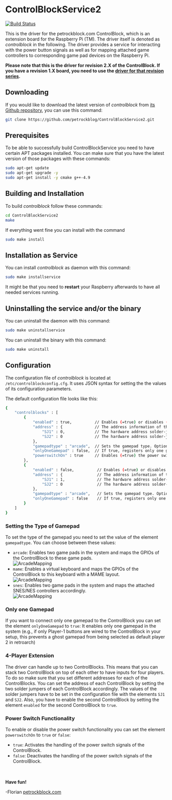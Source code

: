 ControlBlockService2
====================

[![Build Status](https://travis-ci.org/petrockblog/ControlBlockService2.svg?branch=master)](https://travis-ci.org/petrockblog/ControlBlockService2)

This is the driver for the petrockblock.com ControlBlock, which is an extension board for the Raspberry Pi (TM). The driver itself is denoted as _controlblock_ in the following. The driver provides a service for interacting with the power button signals as well as for mapping attached game controllers to corresponding game pad devices on the Raspberry Pi.

**Please note that this is the driver for revision 2.X of the ControlBlock. If you have a revision 1.X board, you need to use the [driver for that revision series](https://github.com/petrockblog/ControlBlockService).**

## Downloading

If you would like to download the latest version of _controlblock_ from [its Github repository](https://github.com/petrockblog/ControlBlockService2), you can use this command:
```bash
git clone https://github.com/petrockblog/ControlBlockService2.git
```

## Prerequisites

To be able to successfully build ControlBlockService you need to have certain APT packages installed. You can make sure that you have the latest version of those packages with these commands:

```bash
sudo apt-get update
sudo apt-get upgrade -y
sudo apt-get install -y cmake g++-4.9
```

## Building and Installation

To build _controlblock_ follow these commands:
```bash
cd ControlBlockService2
make
```

If everything went fine you can install with the command
```bash
sudo make install
```

## Installation as Service

You can install _controlblock_ as daemon with this command:
```bash
sudo make installservice
```
It might be that you need to **restart** your Raspberry afterwards to have all needed services running.

## Uninstalling the service and/or the binary

You can uninstall the daemon with this command:
```bash
sudo make uninstallservice
```

You can uninstall the binary with this command:
```bash
sudo make uninstall
```

## Configuration

The configuration file of _controlblock_ is located at ```/etc/controlblockconfig.cfg```. It uses JSON syntax for setting the the values of its configuration parameters.

The default configuration file looks like this:

```bash
{
    "controlblocks" : [
        {
            "enabled" : true,          // Enables (=true) or disables (=false) the ControlBlock 
            "address" : {              // The address information of the first ControlBlock
                "SJ1" : 0,             // The hardware address solder-jumper SJ1. Options: 0, 1 
                "SJ2" : 0              // The hardware address solder-jumper SJ2, Options: 0, 1
            },
            "gamepadtype" : "arcade",  // Sets the gamepad type. Options: "arcade", "mame", "snes", "none"
            "onlyOneGamepad" : false,  // If true, registers only one gamepad instead of two
            "powerswitchOn" : true     // Enables (=true) the power switch functionality. Options: true, false
        },
        {
            "enabled" : false,          // Enables (=true) or disables (=false) the second ControlBlock 
            "address" : {               // The address information of the second ControlBlock
                "SJ1" : 1,              // The hardware address solder-jumper SJ1. Options: 0, 1 
                "SJ2" : 0               // The hardware address solder-jumper SJ2, Options: 0, 1
            },
            "gamepadtype" : "arcade",   // Sets the gamepad type. Options: "arcade", "mame", "snes", "none"
            "onlyOneGamepad" : false    // If true, registers only one gamepad instead of two
        }
    ]
}
```


### Setting the Type of Gamepad

To set the type of the gamepad you need to set the value of the element `gamepadtype`. You can choose between these values:

 - ```arcade```: Enables two game pads in the system and maps the GPIOs of the ControlBlock to these game pads.<br>
 ![ArcadeMapping](https://github.com/petrockblog/ControlBlockService2/raw/master/supplementary/ControlBlockLayoutArcade.png)
 - ```mame```: Enables a virtual keyboard and maps the GPIOs of the ControlBlock to this keyboard with a MAME layout.<br>
 ![ArcadeMapping](https://github.com/petrockblog/ControlBlockService2/raw/master/supplementary/ControlBlockLayoutMAME.png)
 - ```snes```: Enables two game pads in the system and maps the attached SNES/NES controllers accordingly.<br>
 ![ArcadeMapping](https://github.com/petrockblog/ControlBlockService2/raw/master/supplementary/ControlBlockLayoutSNESNES.png)


### Only one Gamepad

If you want to connect only one gamepad to the ControlBlock you can set the element `onlyOneGamepad` to `true`: It enables only one gamepad in the system (e.g., if only Player-1 buttons are wired to the ControlBlock in your setup, this prevents a ghost gamepad from being selected as default player 2 in retroarch)


### 4-Player Extension

The driver can handle up to two ControlBlocks. This means that you can stack two ControlBlock on top of each other to have inputs for four players. To do so make sure that you set different addresses for each of the ControlBlocks. You can set the address of each ControlBlock by setting the two solder jumpers of each ControlBlock accordingly. The values of the solder jumpers have to be set in the configuration file with the elements `SJ1` and `SJ2`. Also, you have to enable the second ControlBlock by setting the element `enabled` for the second ControlBlock to `true`.


### Power Switch Functionality

To enable or disable the power switch functionality you can set the element `powerswitchOn` to `true` or `false`:

 - ```true```: Activates the handling of the power switch signals of the ControlBlock.
 - ```false```: Deactivates the handling of the power switch signals of the ControlBlock.


<br><br>
__Have fun!__

-Florian [petrockblock.com](http://blog.petrockblock.com)
